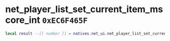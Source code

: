 # net_player_list_set_current_item_mscore_int `0xEC6F465F`

```lua
local result --[[ number ]] = natives.net_ui.net_player_list_set_current_item_mscore_int(_unk0 --[[ number ]], _unk1 --[[ number ]])
```